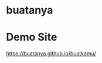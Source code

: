 # buatanya


# Demo Site
 <a href="https://buatanya.github.io/buatkamu/">https://buatanya.github.io/buatkamu/</a>
